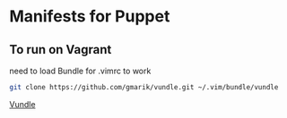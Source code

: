 # Manifests for Puppet
## To run on Vagrant

need to load Bundle for .vimrc to work
```sh
git clone https://github.com/gmarik/vundle.git ~/.vim/bundle/vundle
```
[Vundle](https://github.com/gmarik/vundle)
